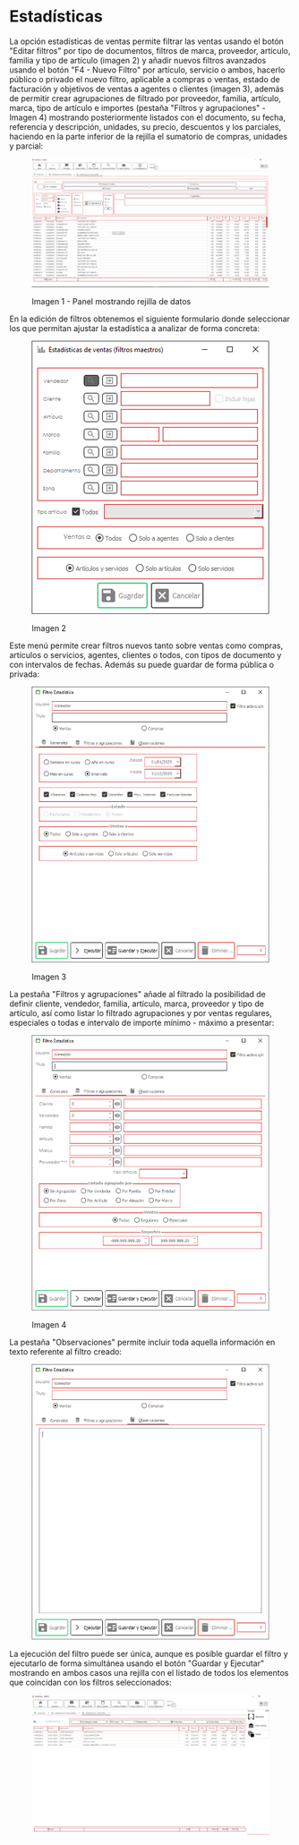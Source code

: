 # Estadísticas

La opción estadísticas de ventas permite filtrar las ventas usando el botón "Editar filtros" por tipo de documentos, filtros de marca, proveedor, artículo, familia y tipo de artículo (imagen 2) y añadir nuevos filtros avanzados usando el botón "F4 - Nuevo Filtro" por artículo, servicio o ambos, hacerlo público o privado el nuevo filtro, aplicable a compras o ventas, estado de facturación y objetivos de ventas a agentes o clientes (imagen 3), además de permitir crear agrupaciones de filtrado por proveedor, familia, artículo, marca, tipo de artículo e importes (pestaña "Filtros y agrupaciones" - Imagen 4) mostrando posteriormente listados con el documento, su fecha, referencia y descripción, unidades, su precio, descuentos y los parciales, haciendo en la parte inferior de la rejilla el sumatorio de compras, unidades y parcial:

<figure><img src="../../.gitbook/assets/imagen (4) (3) (2).png" alt=""><figcaption><p>Imagen 1 - Panel mostrando rejilla de datos</p></figcaption></figure>

En la edición de filtros obtenemos el siguiente formulario donde seleccionar los que permitan ajustar la estadística a analizar de forma concreta:

<figure><img src="../../.gitbook/assets/imagen (10) (1) (3).png" alt=""><figcaption><p>Imagen 2</p></figcaption></figure>

Este menú permite crear filtros nuevos tanto sobre ventas como compras, artículos o servicios, agentes, clientes o todos, con tipos de documento y con intervalos de fechas. Además su puede guardar de forma pública o privada:

<figure><img src="../../.gitbook/assets/imagen (6) (6).png" alt=""><figcaption><p>Imagen 3</p></figcaption></figure>

La pestaña "Filtros y agrupaciones" añade al filtrado la posibilidad de definir cliente, vendedor, familia, artículo, marca, proveedor y tipo de artículo, así como listar lo filtrado agrupaciones y por ventas regulares, especiales o todas e intervalo de importe mínimo - máximo a presentar:

<figure><img src="../../.gitbook/assets/imagen (2) (6).png" alt=""><figcaption><p>Imagen 4</p></figcaption></figure>

La pestaña "Observaciones" permite incluir toda aquella información en texto referente al filtro creado:

<figure><img src="../../.gitbook/assets/imagen (2) (7).png" alt=""><figcaption></figcaption></figure>

La ejecución del filtro puede ser única, aunque es posible guardar el filtro y ejecutarlo de forma simultánea usando el botón "Guardar y Ejecutar" mostrando en ambos casos una rejilla con el listado de todos los elementos que coincidan con los filtros seleccionados:

<figure><img src="../../.gitbook/assets/imagen (19) (2) (2).png" alt=""><figcaption></figcaption></figure>
